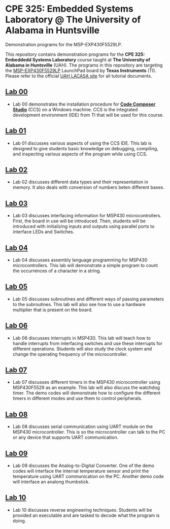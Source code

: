 # CPE 325: Embedded Systems Laboratory @ The University of Alabama in Huntsville
Demonstration programs for the MSP-EXP430F5529LP.

This repository contains demonstration programs for the **CPE 325: Embeddedd Systems Laboratory** course taught at **The University of Alabama in Huntsville** (UAH). The programs in this repository are targeting the [MSP-EXP430F5529LP](https://www.ti.com/tool/MSP-EXP430F5529LP) LaunchPad board by **Texas Instruments** (TI). Please refer to the official [UAH LACASA site](http://lacasa.uah.edu/portal/index.php/teaching/47-cpe-323-introduction-to-embedded-computer-systems) for all tutorial documents.

## [Lab 00](https://github.com/uah-lacasa/CPE325_MSP430f5529/tree/master/Lab00)
- Lab 00 demonstrates the installation procedure for [**Code Composer Studio**](https://www.ti.com/tool/CCSTUDIO) (CCS) on a Windows machine. CCS is the integrated development environment (IDE) from TI that will be used for this course.

## [Lab 01](https://github.com/uah-lacasa/CPE325_MSP430f5529/tree/master/Lab01)
- Lab 01 discusses various aspects of using the CCS IDE. This lab is designed to give students basic knowledge on debugging, compiling, and inspecting various aspects of the program while using CCS.

## [Lab 02](https://github.com/uah-lacasa/CPE325_MSP430f5529/tree/master/Lab02)
- Lab 02 discusses different data types and their representation in memory. It also deals with conversion of numbers beten different bases.

## [Lab 03](https://github.com/uah-lacasa/CPE325_MSP430f5529/tree/master/Lab03)
- Lab 03 discusses interfacing information for MSP430 microcontrollers. First, the board in use will be introduced. Then, students will be introduced with initializing inputs and outputs using parallel ports to interface LEDs and Switches.

## [Lab 04](https://github.com/uah-lacasa/CPE325_MSP430f5529/tree/master/Lab04)
- Lab 04 discusses assembly language programming for MSP430 microcontrollers. This lab will demonstrate a simple program to count the occurrences of a character in a string. 

## [Lab 05](https://github.com/uah-lacasa/CPE325_MSP430f5529/tree/master/Lab05)
- Lab 05 discusses subroutines and different ways of passing parameters to the subroutines. This lab will also see how to use a hardware multiplier that is present on the board.

## [Lab 06](https://github.com/uah-lacasa/CPE325_MSP430f5529/tree/master/Lab06)
- Lab 06 discusses interrupts in MSP430. This lab will teach how to handle interrupts from interfacing switches and use these interrupts for different operations. Students will also study the clock system and change the operating frequency of the microcontroller.

## [Lab 07](https://github.com/uah-lacasa/CPE325_MSP430f5529/tree/master/Lab07)
- Lab 07 discusses different timers in the MSP430 microcontroller using MSP430F5529 as an example. This lab will also discuss the watchdog timer. The demo codes will demonstrate how to configure the different timers in different modes and use them to control peripherals.

## [Lab 08](https://github.com/uah-lacasa/CPE325_MSP430f5529/tree/master/Lab08)
- Lab 08 discusses serial communication using UART module on the MSP430 microcontroller. This is so the microcontroller can talk to the PC or any device that supports UART communication.

## [Lab 09](https://github.com/uah-lacasa/CPE325_MSP430f5529/tree/master/Lab09)
- Lab 09 discusses the Analog-to-Digital Converter. One of the demo codes will interface the internal temperature sensor and print the temperature using UART communication on the PC. Another demo code will interface an analong thumbstick.

## [Lab 10](https://github.com/uah-lacasa/CPE325_MSP430f5529/tree/master/Lab10)
- Lab 10 discusses reverse engineering techniques. Students will be provided an executable and are tasked to decode what the program is doing.
